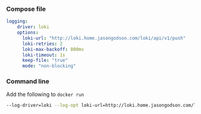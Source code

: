 ### Compose file
```yaml
logging: 
    driver: loki
    options:
      loki-url: "http://loki.home.jasongodson.com/loki/api/v1/push"
      loki-retries: 2
      loki-max-backoff: 800ms
      loki-timeout: 1s
      keep-file: "true"
      mode: "non-blocking"
```

### Command line
Add the following to `docker run`

```bash
--log-driver=loki --log-opt loki-url=http://loki.home.jasongodson.com/loki/api/v1/push --log-opt loki-retries=2 --log-opt loki-max-backoff=800ms --log-opt loki-timeout=1s --log-opt keep-file=true --log-opt mode=non-blocking
```
